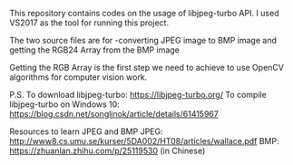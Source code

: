 This repository contains codes on the usage of libjpeg-turbo API. I used VS2017 as the tool for running this project. 

The two source files are for 
-converting JPEG image to BMP image and getting the RGB24 Array from the BMP image

Getting the RGB Array is the first step we need to achieve to use OpenCV algorithms for computer vision work. 

P.S.
To download libjpeg-turbo: https://libjpeg-turbo.org/
To compile libjpeg-turbo on Windows 10: https://blog.csdn.net/songlinok/article/details/61415967

Resources to learn JPEG and BMP
JPEG: http://www8.cs.umu.se/kurser/5DA002/HT08/articles/wallace.pdf
BMP: https://zhuanlan.zhihu.com/p/25119530 (in Chinese)










